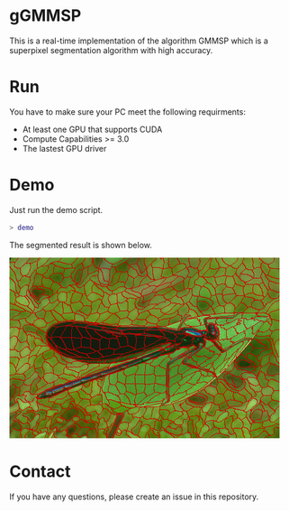 
# gGMMSP

This is a real-time implementation of the algorithm GMMSP which is a superpixel segmentation algorithm with high accuracy.

# Run

You have to make sure your PC meet the following requirments:
- At least one GPU that supports CUDA
- Compute Capabilities >= 3.0
- The lastest GPU driver


# Demo

Just run the demo script.

```matlab
> demo
```

The segmented result is shown below.

![](result/gvL.png)


# Contact

If you have any questions, please create an issue in this repository. 
